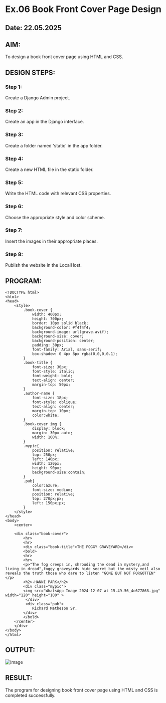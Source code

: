 # Ex.06 Book Front Cover Page Design
## Date: 22.05.2025

## AIM:
To design a book front cover page using HTML and CSS.

## DESIGN STEPS:

### Step 1:
Create a Django Admin project.

### Step 2:
Create an app in the Django interface.

### Step 3:
Create a folder named 'static' in the app folder.

### Step 4:
Create a new HTML file in the static folder.

### Step 5:
Write the HTML code with relevant CSS properties.

### Step 6:
Choose the appropriate style and color scheme.

### Step 7:
Insert the images in their appropriate places.

### Step 8:
Publish the website in the LocalHost.

## PROGRAM:
```
<!DOCTYPE html>
<html>
<head>
    <style>
        .book-cover {
            width: 400px;
            height: 700px;
            border: 10px solid black;
            background-color: #f4f4f4;
            background-image: url(grave.avif);
            background-size: cover;
            background-position: center;
            padding: 30px;
            font-family: Arial, sans-serif;
            box-shadow: 0 4px 8px rgba(0,0,0,0.1);
        }
        .book-title {
            font-size: 30px;
            font-style: italic;
            font-weight: bold;
            text-align: center;
            margin-top: 50px;
        }
        .author-name {
            font-size: 18px;
            font-style: oblique;
            text-align: center;
            margin-top: 10px;
            color:white;
        }
        .book-cover img {
            display: block;
            margin: 30px auto;
            width: 100%;
        }
        .mypic{
            position: relative;
            top: 250px;
            left: 140px;
            width: 120px;
            height: 90px;
            background-size:contain;
        }
        .pub{
            color:azure;
            font-size: medium;
            position: relative;
            top: 270px;px;
            left: 150px;px;
        }
    </style>
</head>
<body>
    <center>
     
    <div class="book-cover">
        <hr>
        <hr>
        <div class="book-title">THE FOGGY GRAVEYARD</div>
        <bold>
        <hr>
        <hr>
        <p>"The fog creeps in, shrouding the dead in mystery,and living in dread",foggy graveyards hide secret but the misty veil also reveals the truth those who dare to listen "GONE BUT NOT FORGOTTEN"</p> 
        <h2>-HANNI PARK</h2>
        <div class="mypic">
        <img src="WhatsApp Image 2024-12-07 at 15.49.56_4c677868.jpg" width="120" height="100" >
         </div>
         <div class="pub">
            Richard Matheson Sr.
        </div>
        </bold>
    </center>
    </div>
</body>
</html>
```


## OUTPUT:
![image](https://github.com/user-attachments/assets/3d6d3cc9-a285-43d2-b48c-0bac8d024793)



## RESULT:
The program for designing book front cover page using HTML and CSS is completed successfully.
